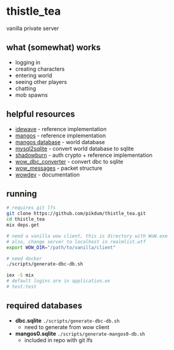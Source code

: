 # thistle_tea

vanilla private server

## what (somewhat) works

- logging in
- creating characters
- entering world
- seeing other players
- chatting
- mob spawns

## helpful resources

- [idewave](https://github.com/idewave/idewave-core) - reference implementation
- [mangos](https://github.com/mangoszero/server/) - reference implementation
- [mangos database](https://github.com/mangoszero/database) - world database
- [mysql2sqlite](https://github.com/vdechef/mysql2sqlite) - convert world database to sqlite
- [shadowburn](https://shadowburn-project.org/) - auth crypto + reference implementation
- [wow_dbc_converter](https://github.com/gtker/wow_dbc/tree/main/wow_dbc_converter) - convert dbc to sqlite
- [wow_messages](https://gtker.com/wow_messages/) - packet structure
- [wowdev](https://wowdev.wiki/Main_Page) - documentation

## running

```bash
# requires git lfs
git clone https://github.com/pikdum/thistle_tea.git
cd thistle_tea
mix deps.get

# need a vanilla wow client, this is directory with WoW.exe
# also, change server to localhost in realmlist.wtf
export WOW_DIR="/path/to/vanilla/client"

# need docker
./scripts/generate-dbc-db.sh

iex -S mix
# default logins are in application.ex
# test:test
```

## required databases

- **dbc.sqlite** `./scripts/generate-dbc-db.sh`
  - need to generate from wow client
- **mangos0.sqlite** `./scripts/generate-mangos0-db.sh`
  - included in repo with git lfs
